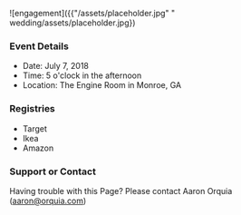![engagement]({{"/assets/placeholder.jpg" " wedding/assets/placeholder.jpg})
### Event Details
- Date: July 7, 2018
- Time: 5 o'clock in the afternoon
- Location: The Engine Room in Monroe, GA

### Registries
- Target
- Ikea
- Amazon

### Support or Contact

Having trouble with this Page? Please contact Aaron Orquia (aaron@orquia.com)
